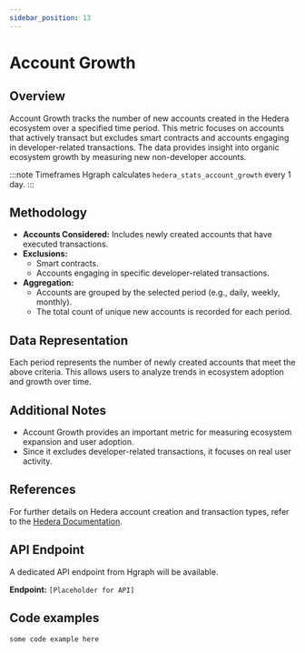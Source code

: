 ```yaml
---
sidebar_position: 13
---
```


# Account Growth

## Overview
Account Growth tracks the number of new accounts created in the Hedera ecosystem over a specified time period. This metric focuses on accounts that actively transact but excludes smart contracts and accounts engaging in developer-related transactions. The data provides insight into organic ecosystem growth by measuring new non-developer accounts.

:::note Timeframes
Hgraph calculates `hedera_stats_account_growth` every 1 day.
:::

## Methodology
- **Accounts Considered:** Includes newly created accounts that have executed transactions.
- **Exclusions:**
  - Smart contracts.
  - Accounts engaging in specific developer-related transactions.
- **Aggregation:**
  - Accounts are grouped by the selected period (e.g., daily, weekly, monthly).
  - The total count of unique new accounts is recorded for each period.

## Data Representation
Each period represents the number of newly created accounts that meet the above criteria. This allows users to analyze trends in ecosystem adoption and growth over time.

## Additional Notes
- Account Growth provides an important metric for measuring ecosystem expansion and user adoption.
- Since it excludes developer-related transactions, it focuses on real user activity.

## References
For further details on Hedera account creation and transaction types, refer to the [Hedera Documentation](https://docs.hedera.com).

## API Endpoint
A dedicated API endpoint from Hgraph will be available.

**Endpoint:** `[Placeholder for API]`

## Code examples

```
some code example here
```